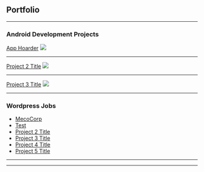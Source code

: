 ## Portfolio

---

### Android Development Projects
[App Hoarder](/sample_page)
<img src="https://lh3.googleusercontent.com/yMxdhXSPKsaG4cveoFwQdTfxb6WP5ZQrMNUlUtvhJG0rcfHqAmneNVcSzy-dC5q498rj=s180"/>

---
[Project 2 Title](/pdf/sample_presentation.pdf)
<img src="images/dummy_thumbnail.jpg?raw=true"/>

---
[Project 3 Title](http://example.com/)
<img src="images/dummy_thumbnail.jpg?raw=true"/>

---

### Wordpress Jobs

- [MecoCorp](http://www.mecocorp.com/)
- [Test](playstore)
- [Project 2 Title](http://example.com/)
- [Project 3 Title](http://example.com/)
- [Project 4 Title](http://example.com/)
- [Project 5 Title](http://example.com/)

---




---
